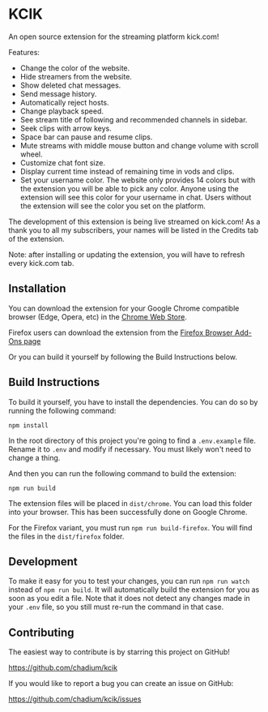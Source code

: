 # KCIK

An open source extension for the streaming platform kick.com!

Features:
- Change the color of the website.
- Hide streamers from the website.
- Show deleted chat messages.
- Send message history.
- Automatically reject hosts.
- Change playback speed.
- See stream title of following and recommended channels in sidebar.
- Seek clips with arrow keys.
- Space bar can pause and resume clips.
- Mute streams with middle mouse button and change volume with scroll wheel.
- Customize chat font size.
- Display current time instead of remaining time in vods and clips.
- Set your username color. The website only provides 14 colors but with the extension you will be able to pick any color. Anyone using the extension will see this color for your username in chat. Users without the extension will see the color you set on the platform.

The development of this extension is being live streamed on kick.com! As a thank you to all my subscribers, your names will be listed in the Credits tab of the extension.

Note: after installing or updating the extension, you will have to refresh every kick.com tab.


## Installation

You can download the extension for your Google Chrome compatible browser (Edge, Opera, etc) in the [Chrome Web Store](https://chrome.google.com/webstore/detail/kcik/gjhhdbbkhppoflbcoigffpphhmkffbcf).

Firefox users can download the extension from the [Firefox Browser Add-Ons page](https://addons.mozilla.org/en-US/firefox/addon/kcik/)

Or you can build it yourself by following the Build Instructions below.


## Build Instructions

To build it yourself, you have to install the dependencies. You can do so by running the following command:

```
npm install
```

In the root directory of this project you're going to find a `.env.example` file. Rename it to `.env` and modify if necessary. You must likely won't need to change a thing.

And then you can run the following command to build the extension:

```
npm run build
```

The extension files will be placed in `dist/chrome`. You can load this folder into your browser. This has been successfully done on Google Chrome.

For the Firefox variant, you must run `npm run build-firefox`. You will
find the files in the `dist/firefox` folder.


## Development

To make it easy for you to test your changes, you can run `npm run watch` instead of `npm run build`. It will automatically build the extension for you as soon as you edit a file. Note that it does not detect any changes made in your `.env` file, so you still must re-run the command in that case.


## Contributing

The easiest way to contribute is by starring this project on GitHub!

https://github.com/chadium/kcik

If you would like to report a bug you can create an issue on GitHub:

https://github.com/chadium/kcik/issues
